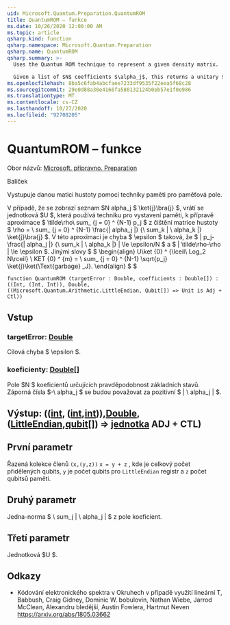 ```yaml
---
uid: Microsoft.Quantum.Preparation.QuantumROM
title: QuantumROM – funkce
ms.date: 10/26/2020 12:00:00 AM
ms.topic: article
qsharp.kind: function
qsharp.namespace: Microsoft.Quantum.Preparation
qsharp.name: QuantumROM
qsharp.summary: >-
  Uses the Quantum ROM technique to represent a given density matrix.

  Given a list of $N$ coefficients $\alpha_j$, this returns a unitary $U$ that uses the Quantum-ROM technique to prepare an approximation  $\tilde\rho\sum_{j=0}^{N-1}p_j\ket{j}\bra{j}$ of the purification of the density matrix $\rho=\sum_{j=0}^{N-1}\frac{|alpha_j|}{\sum_k |\alpha_k|}\ket{j}\bra{j}$. In this approximation, the error $\epsilon$ is such that $|p_j-\frac{|alpha_j|}{\sum_k |\alpha_k|}|\le \epsilon / N$ and $\|\tilde\rho - \rho\| \le \epsilon$. In other words, $$ \begin{align} U\ket{0}^{\lceil\log_2 N\rceil}\ket{0}^{m}=\sum_{j=0}^{N-1}\sqrt{p_j} \ket{j}\ket{\text{garbage}_j}. \end{align} $$
ms.openlocfilehash: 8ba5c6fab4abcfaee7233df9535f22eea5f68c28
ms.sourcegitcommit: 29e0d88a30e4166fa580132124b0eb57e1f0e986
ms.translationtype: MT
ms.contentlocale: cs-CZ
ms.lasthandoff: 10/27/2020
ms.locfileid: "92708205"
---
```

# <a name="quantumrom-function"></a>QuantumROM – funkce

Obor názvů: [Microsoft. přípravno. Preparation](xref:Microsoft.Quantum.Preparation)

Balíček [](https://nuget.org/packages/)


Vystupuje danou matici hustoty pomocí techniky paměti pro paměťová pole.

V případě, že se zobrazí seznam $N alpha_j $ \ket{j}\bra{j} $, vrátí se jednotková $U $, která používá techniku pro vystavení paměti, k přípravě aproximace $ \tilde\rho\ sum_ {j = 0} ^ {N-1} p_j $ z čištění matrice hustoty $ \rho = \ sum_ {j = 0} ^ {N-1} \frac{| alpha_j |} {\ sum_k | \ alpha_k |} \ket{j}\bra{j} $. V této aproximaci je chyba $ \epsilon $ taková, že $ | p_j-\frac{| alpha_j |} {\ sum_k | \ alpha_k |} | \le \epsilon/N $ a $ \| \tilde\rho-\rho \| \le \epsilon $. Jinými slovy $ $ \begin{align} U\ket {0} ^ {\lceil\ Log_2 N\rceil} \ KET {0} ^ {m} = \ sum_ {j = 0} ^ {N-1} \sqrt{p_j} \ket{j}\ket{\Text{garbage} _J}.
\end{align} $ $

```qsharp
function QuantumROM (targetError : Double, coefficients : Double[]) : ((Int, (Int, Int)), Double, ((Microsoft.Quantum.Arithmetic.LittleEndian, Qubit[]) => Unit is Adj + Ctl))
```


## <a name="input"></a>Vstup

### <a name="targeterror--double"></a>targetError: [Double](xref:microsoft.quantum.lang-ref.double)

Cílová chyba $ \epsilon $.


### <a name="coefficients--double"></a>koeficienty: [Double](xref:microsoft.quantum.lang-ref.double)[]

Pole $N $ koeficientů určujících pravděpodobnost základních stavů.
Záporná čísla $-\ alpha_j $ se budou považovat za pozitivní $ | \ alpha_j | $.



## <a name="output--intintintdoublelittleendianqubit--unit-adj--ctl"></a>Výstup: (([int](xref:microsoft.quantum.lang-ref.int), ([int](xref:microsoft.quantum.lang-ref.int),[int](xref:microsoft.quantum.lang-ref.int))),[Double](xref:microsoft.quantum.lang-ref.double), ([LittleEndian](xref:Microsoft.Quantum.Arithmetic.LittleEndian),[qubit](xref:microsoft.quantum.lang-ref.qubit)[]) => [jednotka](xref:microsoft.quantum.lang-ref.unit) ADJ + CTL)

## <a name="first-parameter"></a>První parametr

Řazená kolekce členů `(x,(y,z))` `x = y + z` , kde je celkový počet přidělených qubits, `y` je počet qubits pro `LittleEndian` registr a `z` počet qubitsů paměti.

## <a name="second-parameter"></a>Druhý parametr

Jedna-norma $ \ sum_j | \ alpha_j | $ z pole koeficient.

## <a name="third-parameter"></a>Třetí parametr

Jednotková $U $.

## <a name="references"></a>Odkazy

- Kódování elektronického spektra v Okruhech v případě využití lineární T, Babbush, Craig Gidney, Dominic W. bobulovin, Nathan Wiebe, Jarrod McClean, Alexandru bledější, Austin Fowlera, Hartmut Neven https://arxiv.org/abs/1805.03662